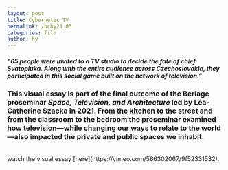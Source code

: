```yaml
---
layout: post
title: Cybernetic TV
permalink: /hchy21.03
categories: film
author: hy
---
```


##### **_"65 people were invited to a TV studio to decide the fate of chief Svatopluka. Along with the entire audience across Czechoslovakia, they participated in this social game built on the network of television."_**

### This visual essay is part of the final outcome of the Berlage proseminar _Space, Television, and Architecture_ led by Léa-Catherine Szacka in 2021. From the kitchen to the street and from the classroom to the bedroom the proseminar examined how television—while changing our ways to relate to the world—also impacted the private and public spaces we inhabit.

<br>
watch the visual essay [here](https://vimeo.com/566302067/9f52331532).
